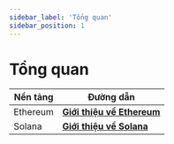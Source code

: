 ```yaml
---
sidebar_label: 'Tổng quan'
sidebar_position: 1
---
```

# Tổng quan

| Nền tảng | Đường dẫn |
| -----------------------| ---------------------- |
| Ethereum | [**Giới thiệu về Ethereum**](./ethereum/gioi-thieu-ve-ethereum) |
| Solana | [**Giới thiệu về Solana**](./solana/gioi-thieu-ve-solana) |